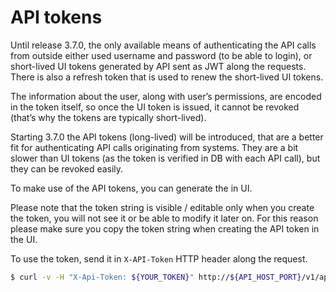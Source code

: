# API tokens

Until release 3.7.0, the only available means of authenticating the API
calls from outside either used username and password (to be able to
login), or short-lived UI tokens generated by API sent as JWT along the
requests. There is also a refresh token that is used to renew the
short-lived UI tokens.

The information about the user, along with user’s permissions, are
encoded in the token itself, so once the UI token is issued, it cannot
be revoked (that’s why the tokens are typically short-lived).

Starting 3.7.0 the API tokens (long-lived) will be introduced, that are
a better fit for authenticating API calls originating from systems. They
are a bit slower than UI tokens (as the token is verified in DB with
each API call), but they can be revoked easily.

To make use of the API tokens, you can generate the in UI.

Please note that the token string is visible / editable only when you
create the token, you will not see it or be able to modify it later on.
For this reason please make sure you copy the token string when creating
the API token in the UI.

To use the token, send it in `X-API-Token` HTTP header along the
request.

``` bash
$ curl -v -H "X-Api-Token: ${YOUR_TOKEN}" http://${API_HOST_PORT}/v1/api-tokens | jq
```
